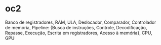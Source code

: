 oc2
===

Banco de registradores, RAM, ULA, Deslocador, Comparador, Controlador de memória, Pipeline: {Busca de instruções, Controle, Decodificação, Repasse, Execução, Escrita em registradores, Acesso à memória}, CPU, GPU
